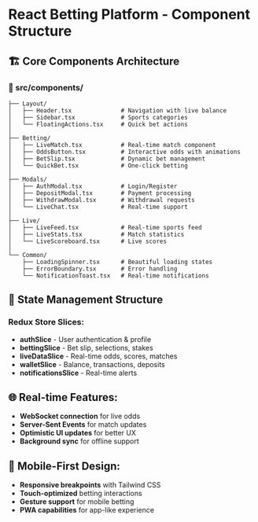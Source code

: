 # React Betting Platform - Component Structure

## 🏗️ Core Components Architecture

### 📁 src/components/
```
├── Layout/
│   ├── Header.tsx              # Navigation with live balance
│   ├── Sidebar.tsx             # Sports categories
│   └── FloatingActions.tsx     # Quick bet actions
│
├── Betting/
│   ├── LiveMatch.tsx           # Real-time match component
│   ├── OddsButton.tsx          # Interactive odds with animations
│   ├── BetSlip.tsx             # Dynamic bet management
│   └── QuickBet.tsx            # One-click betting
│
├── Modals/
│   ├── AuthModal.tsx           # Login/Register
│   ├── DepositModal.tsx        # Payment processing
│   ├── WithdrawModal.tsx       # Withdrawal requests
│   └── LiveChat.tsx            # Real-time support
│
├── Live/
│   ├── LiveFeed.tsx            # Real-time sports feed
│   ├── LiveStats.tsx           # Match statistics
│   └── LiveScoreboard.tsx      # Live scores
│
└── Common/
    ├── LoadingSpinner.tsx      # Beautiful loading states
    ├── ErrorBoundary.tsx       # Error handling
    └── NotificationToast.tsx   # Real-time notifications
```

## 🔧 State Management Structure

### Redux Store Slices:
- **authSlice** - User authentication & profile
- **bettingSlice** - Bet slip, selections, stakes
- **liveDataSlice** - Real-time odds, scores, matches  
- **walletSlice** - Balance, transactions, deposits
- **notificationsSlice** - Real-time alerts

## 🌐 Real-time Features:
- **WebSocket connection** for live odds
- **Server-Sent Events** for match updates  
- **Optimistic UI updates** for better UX
- **Background sync** for offline support

## 📱 Mobile-First Design:
- **Responsive breakpoints** with Tailwind CSS
- **Touch-optimized** betting interactions
- **Gesture support** for mobile betting
- **PWA capabilities** for app-like experience
